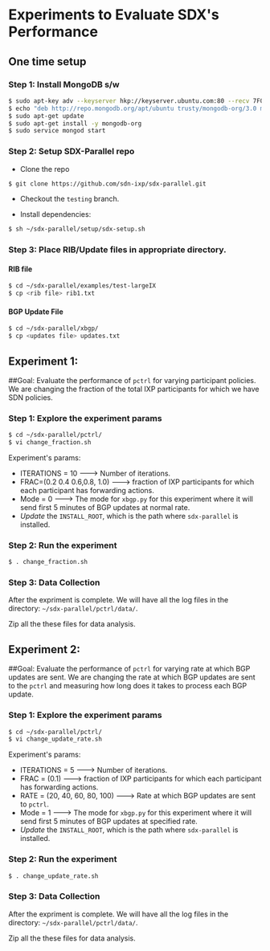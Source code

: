 
# Experiments to Evaluate SDX's Performance

## One time setup

### Step 1: Install MongoDB s/w
```bash
$ sudo apt-key adv --keyserver hkp://keyserver.ubuntu.com:80 --recv 7F0CEB10
$ echo "deb http://repo.mongodb.org/apt/ubuntu trusty/mongodb-org/3.0 multiverse" | sudo tee /etc/apt/sources.list.d/mongodb-org-3.0.list
$ sudo apt-get update
$ sudo apt-get install -y mongodb-org
$ sudo service mongod start
```

### Step 2: Setup SDX-Parallel repo
- Clone the repo
```bash
$ git clone https://github.com/sdn-ixp/sdx-parallel.git
```
- Checkout the `testing` branch.

- Install dependencies:
```bash
$ sh ~/sdx-parallel/setup/sdx-setup.sh
```

### Step 3: Place RIB/Update files in appropriate directory.
#### RIB file
```bash
$ cd ~/sdx-parallel/examples/test-largeIX
$ cp <rib file> rib1.txt
```

#### BGP Update File
```bash
$ cd ~/sdx-parallel/xbgp/
$ cp <updates file> updates.txt
```

## Experiment 1:

##Goal: 
Evaluate the performance of `pctrl` for varying participant policies. We are changing the fraction of the total IXP participants for which we have SDN policies. 

### Step 1: Explore the experiment params
```bash
$ cd ~/sdx-parallel/pctrl/
$ vi change_fraction.sh
```
Experiment's params:
- ITERATIONS = 10 ---> Number of iterations.
- FRAC=(0.2 0.4 0.6,0.8, 1.0) ---> fraction of IXP participants for which each participant has forwarding actions.
- Mode = 0 ---> The mode for `xbgp.py` for this experiment where it will send first 5 minutes of BGP updates at normal rate.
- *Update* the `INSTALL_ROOT`, which is the path where `sdx-parallel` is installed. 

### Step 2: Run the experiment
```bash
$ . change_fraction.sh
```

### Step 3: Data Collection
After the expriment is complete. We will have all the log files in the directory: `~/sdx-parallel/pctrl/data/`. 

Zip all the these files for data analysis. 

## Experiment 2:

##Goal: 
Evaluate the performance of `pctrl` for varying rate at which BGP updates are sent. We are changing the rate at which BGP updates are sent to the `pctrl` and measuring how long does it takes to process each BGP update. 


### Step 1: Explore the experiment params
```bash
$ cd ~/sdx-parallel/pctrl/
$ vi change_update_rate.sh
```
Experiment's params:
- ITERATIONS = 5 ---> Number of iterations.
- FRAC = (0.1) ---> fraction of IXP participants for which each participant has forwarding actions.
- RATE = (20, 40, 60, 80, 100) ---> Rate at which BGP updates are sent to `pctrl`.
- Mode = 1 ---> The mode for `xbgp.py` for this experiment where it will send first 5 minutes of BGP updates at specified rate.
- *Update* the `INSTALL_ROOT`, which is the path where `sdx-parallel` is installed. 

### Step 2: Run the experiment
```bash
$ . change_update_rate.sh
```

### Step 3: Data Collection
After the expriment is complete. We will have all the log files in the directory: `~/sdx-parallel/pctrl/data/`. 

Zip all the these files for data analysis. 



